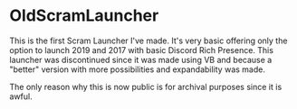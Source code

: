 # OldScramLauncher
This is the first Scram Launcher I've made. It's very basic offering only the option to launch 2019 and 2017 with basic Discord Rich Presence.
This launcher was discontinued since it was made using VB and because a "better" version with more possibilities and expandability was made.

The only reason why this is now public is for archival purposes since it is awful.
